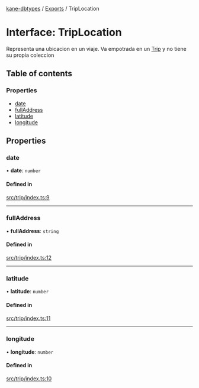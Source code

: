 [kane-dbtypes](../README.md) / [Exports](../modules.md) / TripLocation

# Interface: TripLocation

Representa una ubicacion en un viaje.
Va empotrada en un [Trip](Trip.md) y no
tiene su propia coleccion

## Table of contents

### Properties

- [date](TripLocation.md#date)
- [fullAddress](TripLocation.md#fulladdress)
- [latitude](TripLocation.md#latitude)
- [longitude](TripLocation.md#longitude)

## Properties

### date

• **date**: `number`

#### Defined in

[src/trip/index.ts:9](https://github.com/gatitolabs/kane-dbtypes/blob/73714e6/src/trip/index.ts#L9)

___

### fullAddress

• **fullAddress**: `string`

#### Defined in

[src/trip/index.ts:12](https://github.com/gatitolabs/kane-dbtypes/blob/73714e6/src/trip/index.ts#L12)

___

### latitude

• **latitude**: `number`

#### Defined in

[src/trip/index.ts:11](https://github.com/gatitolabs/kane-dbtypes/blob/73714e6/src/trip/index.ts#L11)

___

### longitude

• **longitude**: `number`

#### Defined in

[src/trip/index.ts:10](https://github.com/gatitolabs/kane-dbtypes/blob/73714e6/src/trip/index.ts#L10)
